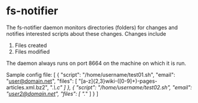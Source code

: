 # fs-notifier

The fs-notifier daemon monitors directories (folders) for changes and
notifies interested scripts about these changes. Changes include

1. Files created
2. Files modified

The daemon always runs on port 8664 on the machine on which it is run.

Sample config file:
    [
      { "script": "/home/username/test01.sh",
        "email": "user@domain.net",
        "files": [ "[a-z]{2,3}wiki-([0-9]+)-pages-articles.xml.bz2", ".*\\.c" ]
      },
      { "script": "/home/username/test02.sh",
        "email": "user2@domain.net",
        "files": [ ".*" ]
      }
    ]
